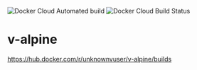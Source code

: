 ![Docker Cloud Automated build](https://img.shields.io/docker/cloud/automated/unknownvuser/v-alpine?style=for-the-badge) ![Docker Cloud Build Status](https://img.shields.io/docker/cloud/build/unknownvuser/v-alpine?style=for-the-badge)
# v-alpine

https://hub.docker.com/r/unknownvuser/v-alpine/builds
